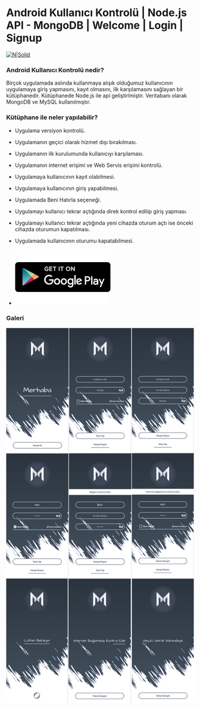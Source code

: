 # Android Kullanıcı Kontrolü | Node.js API - MongoDB | Welcome | Login | Signup

[![N|Solid](https://nodejs.org/static/images/logos/nodejs-new-pantone-black.png)](https://nodejs.org/static/images/logos/nodejs-new-pantone-black.png)


### Android Kullanıcı Kontrolü nedir?
  
  Birçok uygulamada aslında kullanmaya alışık olduğumuz kullanıcının uygulamaya giriş yapmasını, kayıt olmasını, ilk karşılamasını sağlayan bir kütüphanedir. Kütüphanede Node.js ile api geliştirlmiştir. Veritabanı olarak MongoDB ve MySQL 
kullanılmıştır.

### Kütüphane ile neler yapılabilir?

  - Uygulama versiyon kontrolü.
  - Uygulamanın geçici olarak hizmet dışı bırakılması. 
  - Uygulamanın ilk kurulumunda kullanıcıyı karşılaması.
  - Uygulamanın internet erişimi ve Web Servis erişimi kontrolü.
  - Uygulamaya kullanıcının kayıt olabilmesi.
  - Uygulamaya kullanıcının giriş yapabilmesi.
  - Uygulamada Beni Hatırla seçeneği.
  - Uygulamayı kullanıcı tekrar açtığında direk kontrol edilip giriş yapması.
  - Uygulamayı kullanıcı tekrar açtığında yeni cihazda oturum açtı ise önceki cihazda oturumun kapatılması.
  - Uygulamada kullanıcının oturumu kapatabilmesi.

- [![Watch the video](images/googleplay.png)](app/app-debug.apk)

### Galeri

[![N|Solid](images/galery.png)](images/galery.png)
